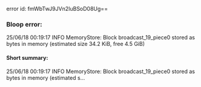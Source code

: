 error id: fmWbTwJ9JVn2IuBSoD08Ug==
### Bloop error:

25/06/18 00:19:17 INFO MemoryStore: Block broadcast_19_piece0 stored as bytes in memory (estimated size 34.2 KiB, free 4.5 GiB)
#### Short summary: 

25/06/18 00:19:17 INFO MemoryStore: Block broadcast_19_piece0 stored as bytes in memory (estimated s...